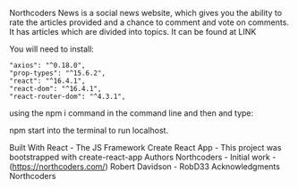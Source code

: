 
Northcoders News is a social news website, which gives you the ability to rate the articles provided and a chance to comment and vote on comments. It has articles which are divided into topics. It can be found at LINK 

You will need to install:

    "axios": "^0.18.0",
    "prop-types": "^15.6.2",
    "react": "^16.4.1",
    "react-dom": "^16.4.1",
    "react-router-dom": "^4.3.1",
using the npm i command in the command line and then and type:

npm start
into the terminal to run localhost.

Built With
React - The JS Framework
Create React App - This project was bootstrapped with create-react-app
Authors
Northcoders - Initial work - (https://northcoders.com/)
Robert Davidson - RobD33
Acknowledgments
Northcoders